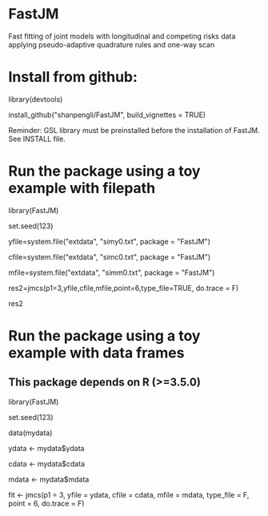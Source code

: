 # FastJM
Fast fitting of joint models with longitudinal and competing risks data applying pseudo-adaptive quadrature rules and one-way scan

# Install from github:
library(devtools)

install_github("shanpengli/FastJM", build_vignettes = TRUE)

Reminder: GSL library must be preinstalled before the installation of FastJM. See INSTALL file.

# Run the package using a toy example with filepath
library(FastJM)

set.seed(123)

yfile=system.file("extdata", "simy0.txt", package = "FastJM")

cfile=system.file("extdata", "simc0.txt", package = "FastJM")

mfile=system.file("extdata", "simm0.txt", package = "FastJM")

res2=jmcs(p1=3,yfile,cfile,mfile,point=6,type_file=TRUE, do.trace = F)

res2

# Run the package using a toy example with data frames

## This package depends on R (>=3.5.0)

library(FastJM)

set.seed(123)

data(mydata)

ydata <- mydata$ydata

cdata <- mydata$cdata

mdata <- mydata$mdata

fit <- jmcs(p1 = 3, yfile = ydata, cfile = cdata, mfile = mdata, type_file = F, point = 6, do.trace = F)

